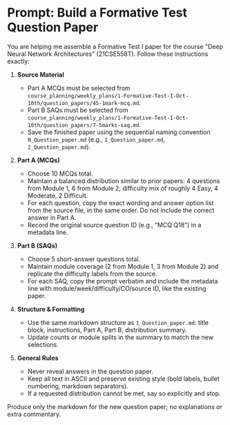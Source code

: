 # Prompt: Build a Formative Test Question Paper

You are helping me assemble a Formative Test I paper for the course "Deep Neural Network Architectures" (21CSE558T). Follow these instructions exactly:

1. **Source Material**
   - Part A MCQs must be selected from `course_planning/weekly_plans/1-Formative-Test-I-Oct-10th/question_papers/45-1mark-mcq.md`.
   - Part B SAQs must be selected from `course_planning/weekly_plans/1-Formative-Test-I-Oct-10th/question_papers/7-5marks-saq.md`.
   - Save the finished paper using the sequential naming convention `N_Question_paper.md` (e.g., `1_Question_paper.md`, `2_Question_paper.md`).

2. **Part A (MCQs)**
   - Choose 10 MCQs total.
   - Maintain a balanced distribution similar to prior papers: 4 questions from Module 1, 6 from Module 2; difficulty mix of roughly 4 Easy, 4 Moderate, 2 Difficult.
   - For each question, copy the exact wording and answer option list from the source file, in the same order. Do not include the correct answer in Part A.
   - Record the original source question ID (e.g., “MCQ Q18”) in a metadata line.

3. **Part B (SAQs)**
   - Choose 5 short-answer questions total.
   - Maintain module coverage (2 from Module 1, 3 from Module 2) and replicate the difficulty labels from the source.
   - For each SAQ, copy the prompt verbatim and include the metadata line with module/week/difficulty/CO/source ID, like the existing paper.

4. **Structure & Formatting**
   - Use the same markdown structure as `1_Question_paper.md`: title block, instructions, Part A, Part B, distribution summary.
   - Update counts or module splits in the summary to match the new selections.

5. **General Rules**
   - Never reveal answers in the question paper.
   - Keep all text in ASCII and preserve existing style (bold labels, bullet numbering, markdown separators).
   - If a requested distribution cannot be met, say so explicitly and stop.

Produce only the markdown for the new question paper; no explanations or extra commentary.
